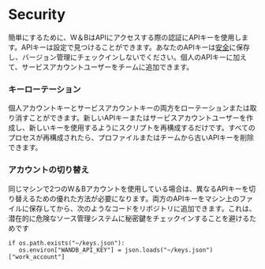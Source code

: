 # Security

 簡単にするために、W＆BはAPIにアクセスする際の認証にAPIキーを使用します。APIキーは設定で見つけることができます。あなたのAPIキーは[安全](https://app.wandb.ai/settings)に保存し、バージョン管理にチェックインしないでください。個人のAPIキーに加えて、サービスアカウントユーザーをチームに追加できます。

### キーローテーション

個人アカウントキーとサービスアカウントキーの両方をローテーションまたは取り消すことができます。新しいAPIキーまたはサービスアカウントユーザーを作成し、新しいキーを使用するようにスクリプトを再構成するだけです。すべてのプロセスが再構成されたら、プロファイルまたはチームから古いAPIキーを削除できます。

### アカウントの切り替え

同じマシンで2つのW＆Bアカウントを使用している場合は、異なるAPIキーを切り替えるための優れた方法が必要になります。両方のAPIキーをマシン上のファイルに保存してから、次のようなコードをリポジトリに追加できます。これは、潜在的に危険なソース管理システムに秘密鍵をチェックインすることを避けるためです

```text
if os.path.exists("~/keys.json"):
   os.environ["WANDB_API_KEY"] = json.loads("~/keys.json")["work_account"]
```

